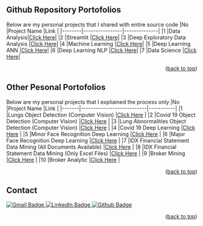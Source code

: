 <a id="readme-top"></a>

## Github Repository Portofolios
Below are my personal projects that I shared with entire source code
|No    |Project Name       |Link         |
|--------|----------------|--------------|
|1       |Data Analysis|[Click Here](https://github.com/azzindani/01_Data_Analytic)|
|2       |Streamlit        |[Click Here](https://github.com/azzindani/01_Streamlit)|
|3       |Deep Exploratory Data Analysis |[Click Here](https://github.com/azzindani/01_Depth_EDA)|
|4       |Machine Learning |[Click Here](https://github.com/azzindani/02_Machine_Learning)|
|5       |Deep Learning ANN |[Click Here](https://github.com/azzindani/02_Deep_Learning_ANN)|
|6       |Deep Learning NLP |[Click Here](https://github.com/azzindani/02_Deep_Learning_NLP)|
|7       |Data Science |[Click Here](https://github.com/azzindani/02_Data_Science)|

<p align="right">(<a href="#readme-top">back to top</a>)</p>

## Other Pesonal Portofolios
Below are my personal projects that I expliained the process only
|No   |Project Name     |Link     |
|-------|---------------------------|-----------|
|1     |Lungs Object Detection (Computer Vision) |[Click Here](/docs/page1.md)  |
|2   |Covid 19 Object Detection (Computer Vision) |[Click Here](/docs/page2.md) |
|3     |Lung Abnormalities Object Detection (Computer Vision) |[Click Here](/docs/page2.md) |
|4     |Covid 19 Deep Learning |[Click Here](/docs/page2.md) |
|5     |Minor Face Recognition Deep Learning |[Click Here](/docs/page2.md) |
|6     |Major Face Recognition Deep Learning |[Click Here](/docs/page2.md) |
|7     |IDX Financial Statement Data Mining (All Documents Available) |[Click Here](/docs/page2.md) |
|8     |IDX Financial Statement Data Mining (Only Excel Files) |[Click Here](/docs/page2.md) |
|9     |Broker Mining |[Click Here](/docs/page2.md) |
|10   |Broker Analytic |[Click Here](/docs/page2.md) |

<p align="right">(<a href="#readme-top">back to top</a>)</p>

<!-- CONTACT -->
## Contact

<div id="badges">
  <a href="your.422indani@gmail.com">
    <img src="https://img.shields.io/badge/Gmail-white?style=for-the-badge&logo=gmail&logoColor=black" alt="Gmail Badge"/>
  </a>
  <a href="https://www.linkedin.com/in/azzindan1/">
    <img src="https://img.shields.io/badge/LinkedIn-blue?style=for-the-badge&logo=linkedin&logoColor=white" alt="LinkedIn Badge"/>
  </a>
  <a href="https://azzindani.github.io/">
    <img src="https://img.shields.io/badge/Github_Profile-navy?style=for-the-badge&logo=github&logoColor=white" alt="Github Badge"/>
  </a>
</div>

<p align="right">(<a href="#readme-top">back to top</a>)</p>
